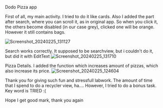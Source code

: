 Dodo Pizza app

First of all, my main activity. I tried to do it like cards. Also I added the part after search, where you can scroll it, as in original app. So when you click it, the others become disabled (in our case grey), clicked one will be orange. However it still contains bags. 

![Screenshot_20240225_131127](https://github.com/bagdatkamila/Android-Projects/assets/123236855/b55208ea-696f-482b-bf0d-04d1414ee5c4)

Search works correctly. It supposed to be searchview, but i couldn't do it, but did it with EditText
![Screenshot_20240225_131710](https://github.com/bagdatkamila/Android-Projects/assets/123236855/44efe0bf-e2f3-4c61-a35d-3477eee86c59)

Pizza Details. I added the function which increases amount of pizzas, which also increase its price.
![Screenshot_20240225_124604](https://github.com/bagdatkamila/Android-Projects/assets/123236855/571429a2-5c7b-4050-8aab-8557f869764e)

Thank you for giving such fun and stressfull labwork. The amount of time that I spend to do a recycler view, ha.... 
However, I tried to do a bonus task. Key word is TRIED :( 

Hope I get good mark, thank you again

